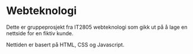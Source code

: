 # Webteknologi

Dette er gruppeprosjekt fra IT2805 webteknologi som gikk ut på å lage en nettside for en fiktiv kunde. 

Nettiden er basert på HTML, CSS og Javascript.
